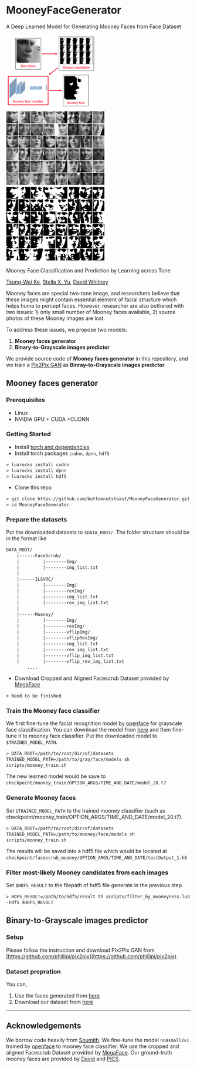 # MooneyFaceGenerator
A Deep Learned Model for Generating Mooney Faces from Face Dataset

<img src="imgs/pipeline.png" width="250px"/>      <img src="imgs/facescrub_gray.png" width="270px"/>      <img src="imgs/facescrub_bw.png" width="270px"/>

Mooney Face Classification and Prediction by Learning across Tone

[Tsung-Wei Ke](https://www1.icsi.berkeley.edu/~twke/), [Stella X. Yu](https://www1.icsi.berkeley.edu/~stellayu/), [David Whitney](https://whitneylab.berkeley.edu/david_whitney.html)

Mooney faces are special two-tone image, and researchers believe that these images might contain essential element of facial structure which helps huma to percept faces. However, researcher are also bothered with two issues: 1) only small number of Mooney faces available, 2) source photos of these Mooney images are lost.

To address these issues, we propose two models:

1. **Mooney faces generator**
2. **Binary-to-Grayscale images predictor**

We provide source code of **Mooney faces generator** in this repository, and we train a [Pix2Pix GAN](https://phillipi.github.io/pix2pix/) as **Binray-to-Grayscale images predictor**.

## Mooney faces generator

### Prerequisites
* Linux
* NVIDIA GPU + CUDA +CUDNN

### Getting Started
* Install [torch and dependencies](https://github.com/torch/distro)
* Install torch packages `cudnn`, `dpnn`, `hdf5`

```
> luarocks install cudnn
> luarocks install dpnn
> luarocks install hdf5
```

* Clone this repo
```
> git clone https://github.com/buttomnutstoast/MooneyFaceGenerator.git
> cd MooneyFaceGenerator
```

### Prepare the datasets
Put the downloaded datasets to `$DATA_ROOT/`. The folder structure should be in the format like
```
DATA_ROOT/
    |------FaceScrub/
    |         |--------Img/
    |         |--------img_list.txt
    |
    |------ILSVRC/
    |         |--------Img/
    |         |--------revImg/
    |         |--------img_list.txt
    |         |--------rev_img_list.txt
    |
    |------Mooney/
    |         |--------Img/
    |         |--------revImg/
    |         |--------vflipImg/
    |         |--------vflipRevImg/
    |         |--------img_list.txt
    |         |--------rev_img_list.txt
    |         |--------vflip_img_list.txt
    |         |--------vflip_rev_img_list.txt
        ....
 ```

* Download Cropped and Aligned Facescrub Dataset provided by [MegaFace](http://megaface.cs.washington.edu/participate/challenge.html)
```
> Need to be finished
```

### Train the Mooney face classifier
We first fine-tune the facial recognition model by [openface](https://cmusatyalab.github.io/openface/) for grayscale face classification. You can download the model from [here](https://www1.icsi.berkeley.edu/~twke/data/nn4small2v1_gray_face.t7) and then fine-tune it to mooney face classifier. Put the downloaded model to `$TRAINED_MODEL_PATH`.
```
> DATA_ROOT=/path/to/root/dir/of/datasets TRAINED_MODEL_PATH=/path/to/gray/face/models sh scripts/mooney_train.sh
```
The new learned model would be save to `checkpoint/mooney_train/OPTION_ARGS/TIME_AND_DATE/model_20.t7`

### Generate Mooney faces
Set `$TRAINED_MODEL_PATH` to the trained mooney classifier (such as checkpoint/mooney_train/OPTION_ARGS/TIME_AND_DATE/model_20.t7).
```
> DATA_ROOT=/path/to/root/dir/of/datasets TRAINED_MODEL_PATH=/path/to/mooney/face/models sh scripts/mooney_train.sh
```
The results will be saved into a hdf5 file which would be located at `checkpoint/facescrub_mooney/OPTION_ARGS/TIME_AND_DATE/testOutput_1.h5`


### Filter most-likely Mooney candidates from each images
Set `$HDF5_RESULT` to the filepath of hdf5 file generate in the previous step.
```
> HDF5_RESULT=/path/to/hdf5/result th scripts/filter_by_mooneyness.lua -hdf5 $HDF5_RESULT
```

## Binary-to-Grayscale images predictor

### Setup
Please follow the instruction and download Pix2Pix GAN from [https://github.com/phillipi/pix2pix](https://github.com/phillipi/pix2pix).

### Dataset prepration
You can,

1. Use the faces generated from [here](https://github.com/buttomnutstoast/MooneyFaceGenerator/blob/master/README.md#generate-mooney-faces)
2. Download our dataset from [here](https://www1.icsi.berkeley.edu/~twke/data/mooney_facescrub.tar)

---

## Acknowledgements
We borrow code heavily from [Soumith](https://github.com/soumith/imagenet-multiGPU.torch). We fine-tune the model `nn4small2v1` trained by [openface](https://cmusatyalab.github.io/openface/) to mooney face classifier. We use the cropped and aligned Facescrub Dataset provided by [MegaFace](http://megaface.cs.washington.edu/). Our ground-truth mooney faces are provided by [David](https://whitneylab.berkeley.edu/david_whitney.html) and [PICS](http://pics.stir.ac.uk/).
